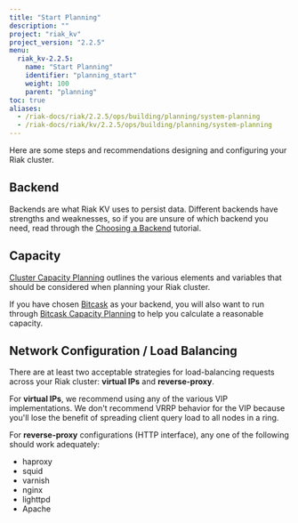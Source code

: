 ```yaml
---
title: "Start Planning"
description: ""
project: "riak_kv"
project_version: "2.2.5"
menu:
  riak_kv-2.2.5:
    name: "Start Planning"
    identifier: "planning_start"
    weight: 100
    parent: "planning"
toc: true
aliases:
  - /riak-docs/riak/2.2.5/ops/building/planning/system-planning
  - /riak-docs/riak/kv/2.2.5/ops/building/planning/system-planning
---
```


[plan backend]: {{<baseurl>}}riak/kv/2.2.5/setup/planning/backend
[plan cluster capacity]: {{<baseurl>}}riak/kv/2.2.5/setup/planning/cluster-capacity
[plan backend bitcask]: {{<baseurl>}}riak/kv/2.2.5/setup/planning/backend/bitcask
[plan bitcask capacity]: {{<baseurl>}}riak/kv/2.2.5/setup/planning/bitcask-capacity-calc

Here are some steps and recommendations designing and configuring your
Riak cluster.

## Backend

Backends are what Riak KV uses to persist data. Different backends have
strengths and weaknesses, so if you are unsure of which backend you
need, read through the [Choosing a Backend][plan backend] tutorial.

## Capacity

[Cluster Capacity Planning][plan cluster capacity] outlines the various elements and variables that should be considered when planning your Riak cluster.

If you have chosen [Bitcask][plan backend bitcask] as your backend, you will also want to run through [Bitcask Capacity Planning][plan bitcask capacity] to help you calculate a reasonable capacity.

## Network Configuration / Load Balancing

There are at least two acceptable strategies for load-balancing requests
across your Riak cluster: **virtual IPs** and **reverse-proxy**.

For **virtual IPs**, we recommend using any of the various VIP
implementations. We don't recommend VRRP behavior for the VIP because
you'll lose the benefit of spreading client query load to all nodes in a
ring.

For **reverse-proxy** configurations (HTTP interface), any one of the
following should work adequately:

* haproxy
* squid
* varnish
* nginx
* lighttpd
* Apache

